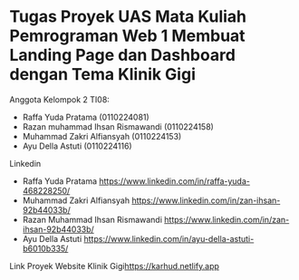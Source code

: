 <h1>Tugas Proyek UAS Mata Kuliah Pemrograman Web 1 Membuat Landing Page dan Dashboard dengan Tema Klinik Gigi</h1>

<p>Anggota Kelompok 2 TI08: </p>
<ul>
  <li>Raffa Yuda Pratama (0110224081)</li>
<li>Razan muhammad Ihsan Rismawandi (0110224158)</li>
<li>Muhammad Zakri Alfiansyah (0110224153)</li>
<li>Ayu Della Astuti (0110224116)</li>
</ul>

<p>Linkedin</p>
<ul>
  <li>Raffa Yuda Pratama <a href="https://www.linkedin.com/in/raffa-yuda-468228250/">https://www.linkedin.com/in/raffa-yuda-468228250/</a></li>
  <li>Muhammad Zakri Alfiansyah <a href="https://www.linkedin.com/in/zan-ihsan-92b44033b/">https://www.linkedin.com/in/zan-ihsan-92b44033b/</a></li>
  <li>Razan Muhammad Ihsan Rismawandi <a href="https://www.linkedin.com/in/zan-ihsan-92b44033b/">https://www.linkedin.com/in/zan-ihsan-92b44033b/</a></li>
  <li>Ayu Della Astuti <a href="https://www.linkedin.com/in/ayu-della-astuti-b6010b335/">https://www.linkedin.com/in/ayu-della-astuti-b6010b335/</a></li>
</ul>

<p>Link Proyek Website Klinik Gigi<a href="https://karhud.netlify.app">https://karhud.netlify.app</a></p>
